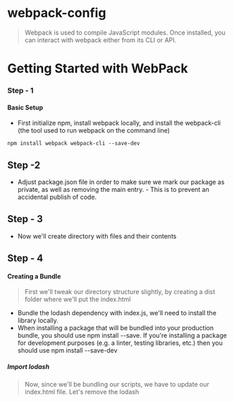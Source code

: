 # webpack-config
> Webpack is used to compile JavaScript modules. Once installed, you can interact with webpack either from its CLI or API. 

# Getting Started with WebPack

### Step - 1

#### Basic Setup
-  First initialize npm, install webpack locally, and install the webpack-cli (the tool used to run webpack on the command line)

```
npm install webpack webpack-cli --save-dev
```

## Step -2 
- Adjust package.json file in order to make sure we mark our package as private, as well as removing the main entry. - This is to prevent an accidental publish of code. 

## Step - 3
- Now we'll create directory with files and their contents

## Step - 4 

#### Creating a Bundle
> First we'll tweak our directory structure slightly, by creating a dist folder where we'll put the index.html
- Bundle the lodash dependency with index.js, we'll need to install the library locally.
- When installing a package that will be bundled into your production bundle, you should use npm install --save. If you're installing a package for development purposes (e.g. a linter, testing libraries, etc.) then you should use npm install --save-dev

##### Import lodash
> Now, since we'll be bundling our scripts, we have to update our index.html file. Let's remove the lodash <script>, as we now import it, and modify the other <script> tag to load the bundle, instead of the raw ./src file:
 
 ```
 npm install --save lodash
 ```

## Step - 5

#### Run WebPack
>  let's run npx webpack, which will take our script at src/index.js as the entry point, and will generate dist/main.js as the output. The npx command, which ships with Node 8.2/npm 5.2.0 or higher, runs the webpack binary (./node_modules/.bin/webpack) of the webpack package we installed in the beginning.
- Open index.html from the dist directory in your browser and, if everything went right, you should see the following text: 'Hello webpack'.

```
 npx webpack
```

## Step - 6
 #### Using a Configuration

 > As of version 4, webpack doesn't require any configuration, but most projects will need a more complex setup, which is why webpack supports a configuration file. This is much more efficient than having to manually type in a lot of commands in the terminal, so let's create one.
 - Run the build again but instead using our new configuration file:

 ```
 npx webpack --config webpack.config.js
 ```
 - A configuration file allows far more flexibility than CLI usage. We can specify loader rules, plugins, resolve options and many other enhancements this way.

 ## Step - 7

 #### NPM Scripts
 > Given it's not particularly fun to run a local copy of webpack from the CLI.
 - Set up a little shortcut by adding npm script on package.json file
 - Now the npm run build command can be used in place of the npx command used earlier. 
 - Note that within scripts we can reference locally installed npm packages by name the same way we did with npx. 
 - Run the command and see if your script alias works:
  
  ```
  npx run build
  ```

  # Setting up HtmlWebpackPlugin
  > All the distribution files will be placed in /dist directory. 
  > Files should not manually be created in the /dist folder, as there's a risk they will be overwritten. 
  > Therefore, install the HtmlWebpackPlugin to automatically create the index.html file in the /dist directory.

#### Instructions followed
- When creating HTMLWebpackPlugin, [setting up HtmlWebpackPlugin](https://webpack.js.org/guides/output-management/#setting-up-htmlwebpackplugin) intructions and notes were used in setting up this project.

  ## Step - 1

  #### Install webpack.config.js file:

  ```
  npm install --save-dev html-webpack-plugin
  ```
 ## Step - 2
- Add htmlpackage plugin and include it on the webpack.config.js file
- run and build the htmlwebpack plugin using the following command

```
npm run build
```
- After running the build HtmlWebpackPlugin by default will generate its own index.html file, even though already there's one in the dist/ folder. This means that it will replace the initial index.html file with a newly generated one.

## Step - 3

#### Cleaning up the /dist folder
- General it's good practice to clean the /dist folder before each build, so that only used files will be generated. - That is done using output.clean option on the webpack.config.js file
 - Run npm run build to clean directory

 ## Step - 4
 #### Modify webpack.config.js
 - Modify webpack.config.js to point HtmlWebpackPlugin towards your template created

# Loading CSS
> In order to import a CSS file from within a JavaScript module, install and add the style-loader and css-loader to the module configuration file.

## Step - 1
#### Setup
- Change script on the index.html and output filename on config file from main.js to bundle.js
- Then run and build

## Step - 2
- to install css loader run the following command

```
npm install --save-dev style-loader css-loader
```
- Add style loader to module config file

```
module: {
    rules: [
      {
        test: /\.css$/i,
        use: ['style-loader', 'css-loader'],
      },
    ],
  },
  ```

## Using webpack-dev-server
> The webpack-dev-server provides a rudimentary web server and the ability to use live reloading. Let's set it up:

## Step - 1
Install web dev server

```
npm install --save-dev webpack-dev-server
```

## Step - 2

- Change your configuration file to tell the dev server where to look for files
- This tells webpack-dev-server to serve the files from the dist directory on localhost:8080.

## Step - 3
> Add a script to easily run the dev server as well on the package.json file

### Run 
- Now run npm start from the command line and the browser will automatically load up the page. 
- If any of the source files is changed and saved the web server will automatically reload after the code has been compiled. 

## Acknowledgenments

- [webpack's getting Started file](https://webpack.js.org/guides/getting-started/) whose instructions were used in creating the project and their notes were used to summarise and explain all the steps taken on the readme.md file.

- [Setting up HtmlWebpackPlugin](https://webpack.js.org/guides/output-management/#setting-up-htmlwebpackplugin) whose instructions were used in the creation of this project and notes were used to summarise each step on the readme.md file

- [Loading css](https://webpack.js.org/guides/asset-management/#loading-css) whose instructions were used in the creation of this project and notes were used to summarise each step on the readme.md file

- [Using webpack-dev-server](https://webpack.js.org/guides/development/#using-webpack-dev-server) whose instructions were used in the creation of this project and notes were used to summarise each step on the readme.md file

